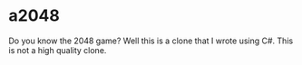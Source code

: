 # a2048
Do you know the 2048 game? Well this is a clone that I wrote using C#.
This is not a high quality clone.
